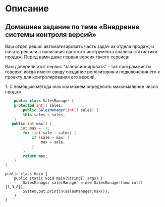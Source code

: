# Описание

## Домашнее задание по теме «Внедрение системы контроля версий»

<p>Ваш отдел решил автоматизировать часть задач из отдела продаж, и начать решили с написания простого инструмента анализа статистики продаж. Перед вами даже первая версия такого сервиса:<p>
<p>Вам доверили этот сервис “заверсионировать” - так программисты говорят, когда имеют ввиду создание репозитория и подключения его к проекту для контролирования его версий.<p>
1. С помощью метода max мы можем определить максимальное число продаж

``` java
    public class SalesManager {
    protected int[] sales;
        public SalesManager(int[] sales) {
        this.sales = sales;
    }
   public int max() {
       int max = -1;
        for (int sale : sales) {
            if (sale > max) {
                max = sale;
            }
        }
        return max;
    }
}
```
```main
public class Main {
    public static void main(String[] args) {
        SalesManager salesManager = new SalesManager(new int[] {1,3,8});
        System.out.println(salesManager.max());
    }
}
```